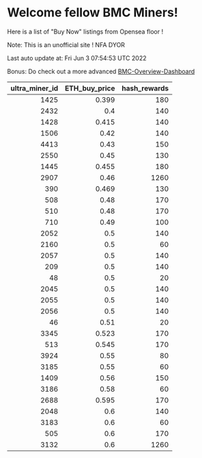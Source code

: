 # Welcome fellow BMC Miners!
Here is a list of "Buy Now" listings from Opensea floor !

Note: This is an unofficial site ! NFA DYOR

Last auto update at: Fri Jun  3 07:54:53 UTC 2022

Bonus: Do check out a more advanced [BMC-Overview-Dashboard](https://dune.com/defifunk/BMC-Overview-Dashboard)


|   ultra_miner_id |   ETH_buy_price |   hash_rewards |
|-----------------:|----------------:|---------------:|
|             1425 |           0.399 |            180 |
|             2432 |           0.4   |            140 |
|             1428 |           0.415 |            140 |
|             1506 |           0.42  |            140 |
|             4413 |           0.43  |            150 |
|             2550 |           0.45  |            130 |
|             1445 |           0.455 |            180 |
|             2907 |           0.46  |           1260 |
|              390 |           0.469 |            130 |
|              508 |           0.48  |            170 |
|              510 |           0.48  |            170 |
|              710 |           0.49  |            100 |
|             2052 |           0.5   |            140 |
|             2160 |           0.5   |             60 |
|             2057 |           0.5   |            140 |
|              209 |           0.5   |            140 |
|               48 |           0.5   |             20 |
|             2045 |           0.5   |            140 |
|             2055 |           0.5   |            140 |
|             2056 |           0.5   |            140 |
|               46 |           0.51  |             20 |
|             3345 |           0.523 |            170 |
|              513 |           0.545 |            170 |
|             3924 |           0.55  |             80 |
|             3185 |           0.55  |             60 |
|             1409 |           0.56  |            150 |
|             3186 |           0.58  |             60 |
|             2688 |           0.595 |            170 |
|             2048 |           0.6   |            140 |
|             3183 |           0.6   |             60 |
|              505 |           0.6   |            170 |
|             3132 |           0.6   |           1260 |